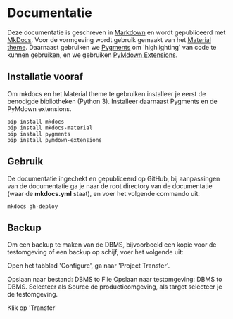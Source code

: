 # Documentatie

Deze documentatie is geschreven in [Markdown](https://www.markdownguide.org) en wordt gepubliceerd met [MkDocs](https://www.mkdocs.org). Voor de vormgeving wordt gebruik gemaakt van het [Material theme](https://squidfunk.github.io/mkdocs-material/). Daarnaast gebruiken we [Pygments](https://squidfunk.github.io/mkdocs-material/extensions/codehilite/#installation) om 'highlighting' van code te kunnen gebruiken, en we gebruiken [PyMdown Extensions](https://squidfunk.github.io/mkdocs-material/extensions/pymdown/).

## Installatie vooraf

Om mkdocs en het Material theme te gebruiken installeer je eerst de benodigde bibliotheken (Python 3). Installeer daarnaast Pygments en de PyMdown extensions.

```
pip install mkdocs
pip install mkdocs-material
pip install pygments
pip install pymdown-extensions
```

## Gebruik

De documentatie ingechekt en gepubliceerd op GitHub, bij aanpassingen van de documentatie ga je naar de root directory van de documentatie (waar de **mkdocs.yml** staat), en voer het volgende commando uit:

```
mkdocs gh-deploy
```

## Backup

Om een backup te maken van de DBMS, bijvoorbeeld een kopie voor de testomgeving of een backup op schijf, voer het volgende uit:

Open het tabblad 'Configure', ga naar 'Project Transfer'. 

Opslaan naar bestand: DBMS to File
Opslaan naar testomgeving: DBMS to DBMS. Selecteer als Source de productieomgeving, als target selecteer je de testomgeving. 

Klik op 'Transfer'

